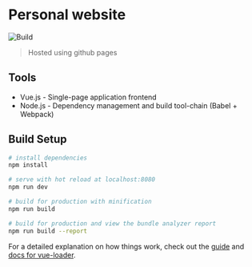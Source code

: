 # Personal website
![Build](https://github.com/denDAY04/denday04.github.io/workflows/Build/badge.svg?branch=development&event=push)
> Hosted using github pages

## Tools
- Vue.js - Single-page application frontend
- Node.js - Dependency management and build tool-chain (Babel + Webpack)

## Build Setup

``` bash
# install dependencies
npm install

# serve with hot reload at localhost:8080
npm run dev

# build for production with minification
npm run build

# build for production and view the bundle analyzer report
npm run build --report
```

For a detailed explanation on how things work, check out the [guide](http://vuejs-templates.github.io/webpack/) and [docs for vue-loader](http://vuejs.github.io/vue-loader).
